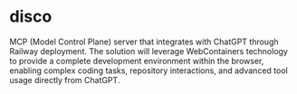 # disco
MCP (Model Control Plane) server that integrates with ChatGPT through Railway deployment. The solution will leverage WebContainers technology to provide a complete development environment within the browser, enabling complex coding tasks, repository interactions, and advanced tool usage directly from ChatGPT.

